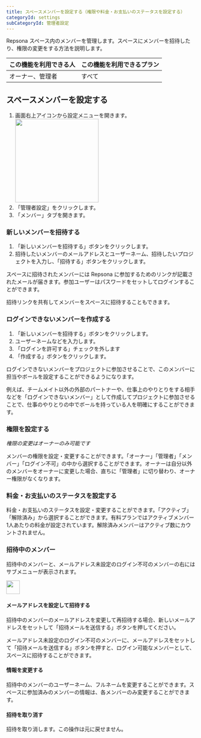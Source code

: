 ```yaml
---
title: スペースメンバーを設定する（権限や料金・お支払いのステータスを設定する）
categoryId: settings
subCategoryId: 管理者設定
---
```


Repsona スペース内のメンバーを管理します。スペースにメンバーを招待したり、権限の変更をする方法を説明します。

|この機能を利用できる人|この機能を利用できるプラン|
|---|---|
|オーナー、管理者|すべて|

## スペースメンバーを設定する

1. 画面右上アイコンから設定メニューを開きます。<br><img src="/images/help/menu-button.png" width="222">
2. 「管理者設定」をクリックします。
3. 「メンバー」タブを開きます。

### 新しいメンバーを招待する

1. 「新しいメンバーを招待する」ボタンをクリックします。
1. 招待したいメンバーのメールアドレスとユーザーネーム、招待したいプロジェクトを入力し、「招待する」ボタンをクリックします。

スペースに招待されたメンバーには Repsona に参加するためのリンクが記載されたメールが届きます。参加ユーザーはパスワードをセットしてログインすることができます。

招待リンクを共有してメンバーをスペースに招待することもできます。

### ログインできないメンバーを作成する

1. 「新しいメンバーを招待する」ボタンをクリックします。
1. ユーザーネームなどを入力します。
1. 「ログインを許可する」チェックを外します
1. 「作成する」ボタンをクリックします。

ログインできないメンバーをプロジェクトに参加させることで、このメンバーに担当やボールを設定することができるようになります。

例えば、チームメイト以外の外部のパートナーや、仕事上のやりとりをする相手などを「ログインできないメンバー」として作成してプロジェクトに参加させることで、仕事のやりとりの中でボールを持っている人を明確にすることができます。

### 権限を設定する

*権限の変更はオーナーのみ可能です*

メンバーの権限を設定・変更することができます。「オーナー」「管理者」「メンバー」「ログイン不可」の中から選択することができます。オーナーは自分以外のメンバーをオーナーに変更した場合、直ちに「管理者」に切り替わり、オーナー権限がなくなります。

### 料金・お支払いのステータスを設定する

料金・お支払いのステータスを設定・変更することができます。「アクティブ」「解除済み」から選択することができます。有料プランではアクティブメンバー1人あたりの料金が設定されています。解除済みメンバーはアクティブ数にカウントされません。

### 招待中のメンバー

招待中のメンバーと、メールアドレス未設定のログイン不可のメンバーの右にはサブメニューが表示されます。

<img src="/images/help/sub-menu.png" width="36">

#### メールアドレスを設定して招待する

招待中のメンバーのメールアドレスを変更して再招待する場合、新しいメールアドレスをセットして「招待メールを送信する」ボタンを押してください。

メールアドレス未設定のログイン不可のメンバーに、メールアドレスをセットして「招待メールを送信する」ボタンを押すと、ログイン可能なメンバーとして、スペースに招待することができます。

#### 情報を変更する

招待中のメンバーのユーザーネーム、フルネームを変更することができます。スペースに参加済みのメンバーの情報は、各メンバーのみ変更することができます。

#### 招待を取り消す

招待を取り消します。この操作は元に戻せません。
